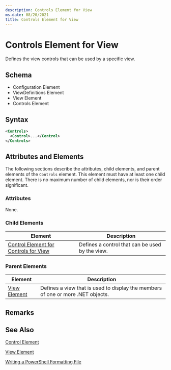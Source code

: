 ```yaml
---
description: Controls Element for View
ms.date: 08/20/2021
title: Controls Element for View
---
```

# Controls Element for View

Defines the view controls that can be used by a specific view.

## Schema

- Configuration Element
- ViewDefinitions Element
- View Element
- Controls Element

## Syntax

```xml
<Controls>
  <Control>...</Control>
</Controls>
```

## Attributes and Elements

The following sections describe the attributes, child elements, and parent elements of the
`Controls` element. This element must have at least one child element. There is no maximum number of
child elements, nor is their order significant.

### Attributes

None.

### Child Elements

|Element|Description|
|-------------|-----------------|
|[Control Element for Controls for View](./control-element-for-controls-for-view-format.md)|Defines a control that can be used by the view.|

### Parent Elements

|Element|Description|
|-------------|-----------------|
|[View Element](./view-element-format.md)|Defines a view that is used to display the members of one or more .NET objects.|

## Remarks

## See Also

[Control Element](./control-element-for-controls-for-view-format.md)

[View Element](./view-element-format.md)

[Writing a PowerShell Formatting File](./writing-a-powershell-formatting-file.md)
